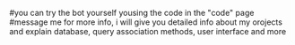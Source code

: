 #you can try the bot yourself yousing the code in the "code" page
#message me for more info, i will give you detailed info about my orojects and explain database, query association methods, user interface and more
